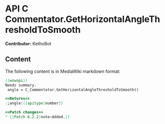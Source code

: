 # API C Commentator.GetHorizontalAngleThresholdToSmooth

**Contributor:** KethoBot

## Content

The following content is in MediaWiki markdown format:

```mediawiki
{{wowapi}}
Needs summary.
 angle = C_Commentator.GetHorizontalAngleThresholdToSmooth()

==Returns==
:;angle:{{apitype|number}}

==Patch changes==
* {{Patch 6.2.2|note=Added.}}
```